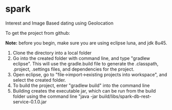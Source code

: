 # spark
Interest and Image Based dating using Geolocation


To get the project from github:

**Note:** before you begin, make sure you are using eclipse luna, and jdk 8u45.

1) Clone the directory into a local folder
2) Go into the created folder with command line, and type "gradlew eclipse". This will use the gradle.build file to generate the .classpath, .project, .settings files, and dependencies for the project.
3) Open eclipse, go to "file->import->existing projects into workspace", and select the created folder.
4) To build the project, enter "gradlew build" into the command line
5) Building creates the executable jar, which can be run from the build folder using the command line "java -jar build/libs/spark-db-rest-service-0.1.0.jar
